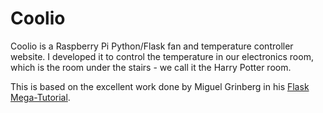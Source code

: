 # Coolio

Coolio is a Raspberry Pi Python/Flask fan and temperature controller website.  I developed it to control the temperature in our electronics room, which is the room under the stairs - we call it the Harry Potter room.

This is based on the excellent work done by Miguel Grinberg in his [Flask Mega-Tutorial](https://blog.miguelgrinberg.com/post/the-flask-mega-tutorial-part-i-hello-world).

